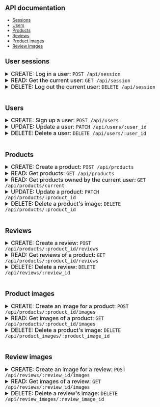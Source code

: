 ## API documentation

- [Sessions](#sessions)
- [Users](#users)
- [Products](#products)
- [Reviews](#reviews)
- [Product images](#product-images)
- [Review images](#review-images)

## User sessions

<details>
<summary style="font-size: 18px; font-weight: 500">CREATE: Log in a user: <code>POST /api/session</code></summary><br>

Request:

```javascript
Content-Type: "application/json",
Body:
{
    "email": "john.smith@gmail.com"
    "password": "secret password"
}
```

  ---

Response:

```javascript
Status: 200,
Content-Type: "application/json",
Body:
{
  "id": 1,
  "first_name": "John",
  "email": "john.smith@gmail.com",
  "profile_picture_url": "john.png"
}
```

<details>
<summary>Errors</summary><br>
Invalid Credentials

```javascript
Status: 401,
Content-Type: "application/json",
Body:
{
  "message": "Invalid credentials",
  "statusCode": 401
}
```

Body validation errors

```javascript
Status: 400,
Content-type: "application/json",
Body:
{
  "message": "Validation error",
  "statusCode": 400,
  "errors": {
    "credential": "Email is required",
    "password": "Password is required"
  }
}
```
</details>

</details>


<details>
<summary style="font-size: 18px; font-weight: 500">READ: Get the current user: <code>GET /api/session</code></summary><br>

Response:

```javascript
Status: 200,
Content-Type: "application/json",
Body:
{
  "id": 1,
  "first_name": "John",
  "email": "john.smith@gmail.com",
  "profile_picture_url": "john.png"
}
```

</details>

<details>
<summary style="font-size: 18px; font-weight: 500">DELETE: Log out the current user: <code>DELETE /api/session</code></summary><br>

Response:

```javascript
Status: 200,
Content-Type: "application/json",
Body:
{
  "message": "Successfully deleted",
  "statusCode": 200
}
```

</details>

<br>

## Users


<details>
<summary style="font-size: 18px; font-weight: 500">CREATE: Sign up a user: <code>POST /api/users</code></summary><br>

Request:

```javascript
Content-Type: "application/json",
Body:
{
  "first_name": "John",
  "email": "john.smith@gmail.com",
  "password": "secret password"
}
```

  ---

Response:

```javascript
Status: 201,
Content-Type: "application/json",
Body:
{
  "id": 1,
  "first_name": "John",
  "email": "john.smith@gmail.com",
  "profile_picture_url": "john.png"
}
```

  <details>
<summary>Errors</summary><br>
User already exists with the specified email

```javascript
Status: 403,
Content-Type: "application/json",
Body:
{
  "message": "User already exists",
  "statusCode": 403,
  "errors": {
    "email": "User with that email already exists"
  }
}
```

Body validation errors

```javascript
Status: 400,
Content-Type: "application/json",
Body:
{
  "message": "Validation error",
  "statusCode": 400,
  "errors": {
    "email": "Invalid email",
    "first_name": "First name is required",
  }
}
```
</details>

</details>

<details>
<summary style="font-size: 18px; font-weight: 500">UPDATE: Update a user: <code>PATCH /api/users/:user_id</code></summary><br>

The user must be logged in to update their account.

Request:

```javascript
Content-Type: "application/json",
Body:
{
  "profile_picture_url": "new_john.png"
}
```

  ---

Response:

```javascript
Status: 200,
Content-Type: "application/json",
Body:
{
  "id": 1,
  "first_name": "John",
  "email": "john.smith@gmail.com",
  "profile_picture_url": "new_john.png"
}
```

</details>

<details>
<summary style="font-size: 18px; font-weight: 500">DELETE: Delete a user: <code>DELETE /api/users/:user_id</code></summary><br>

The user must be logged in to delete their account.

Response

```javascript
Status: 200,
Content-Type: "application/json",
Body:
{
  "message": "Successfully deleted",
  "statusCode": 200
}
```

</details>

<br>

## Products

<details>
<summary style="font-size: 18px; font-weight: 500">CREATE: Create a product: <code>POST /api/products</code></summary><br>

Request

```javascript
Content-Type: "application/json",
Body:
{
  "user_id": 1,
  "name": "Lamb Plush"
  "price": 20.00,
  "description": "Hand woven lamb plush."
}
```

---

Response

```javascript
Status: 201,
Content-Type: "application/json",
Body:
{
  "id": 1,
  "ownerId": 1,
  "user_id": 1,
  "name": "Lamb Plush"
  "price": 20.00,
  "description": "Hand woven lamb plush."
}
```

<details>
<summary>Errors</summary><br>

Body validation error

```javascript
Status: 400,
Content-Type: "application/json",
Body:
{
  "message": "Validation Error",
  "statusCode": 400,
  "errors": {
    "name": "Product name is required",
    "price": "Price is required",
    "description": "Description is required",
  }
}
```

  </details>

</details>

<details>
    <summary style="font-size: 18px; font-weight: 500">READ: Get products: <code>GET /api/products</code></summary><br>

    Response

    ```javascript
    Status: 200,
    Content-Type: "application/json",
    Body:
    {
    "Products": [
        {
        "id": 1,
        "user_id": 1,
        "name": "Woven Holiday Tree"
        "price": 112.57,
        "description": "Hand woven with a variety of shades of green to create a one of a kind holiday tree."
        "rating": 5.0,
        "preview_image": "tree.png"
        },
        {
        "id": 1,
        "user_id": 2,
        "name": "Carrot Plush"
        "price": 7.00,
        "description": "Hand woven carrot plush."
        "rating": 5.0,
        "preview_image": "carrot_plush.png"
        }
    ]
    }
    ```

</details>

<details>
<summary style="font-size: 18px; font-weight: 500">READ: Get products owned by the current user: <code>GET /api/products/current</code></summary><br>

Response

```javascript
Status: 200,
Content-Type: "application/json",
Body:
{
  "Products": [
    {
      "id": 1,
      "user_id": 1,
      "name": "Woven Holiday Tree"
      "price": 112.57,
      "description": "Hand woven with a variety of shades of green to create a one of a kind holiday tree."
      "rating": 5.0,
      "preview_image": "tree.png"
    }
  ]
}
```

</details>

<details>
<summary style="font-size: 18px; font-weight: 500">UPDATE: Update a product: <code>PATCH /api/products/:product_id</code></summary><br>

The user must be logged in to update their account.

Request:

```javascript
Content-Type: "application/json",
Body:
{
  "profile_picture_url": "new_john.png"
}
```

  ---

Response:

```javascript
Status: 200,
Content-Type: "application/json",
Body:
{
  "id": 1,
  "first_name": "John",
  "email": "john.smith@gmail.com",
  "profile_picture_url": "new_john.png"
}
```

</details>

<details>
<summary style="font-size: 18px; font-weight: 500">DELETE: Delete a product's image: <code>DELETE /api/products/:product_id</code></summary><br>

Response

```javascript
Status: 200,
Content-Type: "application/json",
Body:
{
  "message": "Successfully deleted",
  "statusCode": 200
}
```

</details>

<br>

## Reviews

<details>
<summary style="font-size: 18px; font-weight: 500">CREATE: Create a review: <code>POST /api/products/:product_id/reviews</code></summary><br>

Request

```javascript
Content-Type: "application/json",
Body:
{
  "user_id": 1,
  "product_id": 1,
  "rating": 5.0
  "review": "It is cute."
}
```

---

Response

```javascript
Status: 201,
Content-Type: "application/json",
Body:
{
  "id": 3,
  "user_id": 1,
  "product_id": 1,
  "rating": 5.0
  "review": "It is cute."
}
```

<details>
<summary>Errors</summary><br>
Body validation error

```javascript
Status: 400,
Content-Type: "application/json",
Body:
{
  "message": "Validation Error",
  "statusCode": 400,
  "errors": {
    "rating": "Rating is required",
    "review": "Review is required",
  }
}
```

</details>
</details>

<details>
<summary style="font-size: 18px; font-weight: 500">READ: Get reviews of a product: <code>GET /api/products/:product_id/reviews</code></summary><br>

Response

```javascript
Status: 200,
Content-Type: "application/json",
Body:
{
  "Reviews": [
    {
      "id": 1,
      "user_id": 1,
      "product_id": 1,
      "rating": 5.0
      "review": "It is soft."
    },
    {
      "id": 2,
      "user_id": 2,
      "product_id": 1,
      "rating": 5.0
      "review": "It is colorful."
    },
  ]
}
```

</details>

<details>
<summary style="font-size: 18px; font-weight: 500">DELETE: Delete a review: <code>DELETE /api/reviews/:review_id</code></summary><br>

Response

```javascript
Status: 200,
Content-Type: "application/json",
Body:
{
  "message": "Successfully deleted",
  "statusCode": 200
}
```

</details>

<br>

## Product images

<details>
<summary style="font-size: 18px; font-weight: 500">CREATE: Create an image for a product: <code>POST /api/products/:product_id/images</code></summary><br>

Request

```javascript
Content-Type: "application/json",
Body:
{
    "product_id": 1,
    "url": "tree3.png",
    "preview": false
}
```

---

Response

```javascript
Status: 201,
Content-Type: "application/json",
Body:
{
  "id": 3,
  "product_id": 1,
  "url": "tree3.png",
  "preview": false
}
```

</details>

<details>
<summary style="font-size: 18px; font-weight: 500">READ: Get images of a product: <code>GET /api/products/:product_id/images</code></summary><br>

Response

```javascript
Status: 200,
Content-Type: "application/json",
Body:
{
  "Images": [
    {
      "id": 1,
      "product_id": 1,
      "url": "tree.png",
      "preview": true
    },
    {
      "id": 2,
      "product_id": 1,
      "url": "tree2.png",
      "preview": false
    },
  ]
}
```

</details>

<details>
<summary style="font-size: 18px; font-weight: 500">DELETE: Delete a product's image: <code>DELETE /api/product_images/:product_image_id</code></summary><br>

Response

```javascript
Status: 200,
Content-Type: "application/json",
Body:
{
  "message": "Successfully deleted",
  "statusCode": 200
}
```

</details>

<br>

## Review images

<details>
<summary style="font-size: 18px; font-weight: 500">CREATE: Create an image for a review: <code>POST /api/reviews/:review_id/images</code></summary><br>

Request

```javascript
Content-Type: "application/json",
Body:
{
    "review_id": 3,
    "url": "my_tree.png",
}
```
---

Response

```javascript
Status: 201,
Content-Type: "application/json",
Body:
{
  "id": 1,
  "review_id": 3,
  "url": "my_tree.png",
}
```

</details>

<details>
<summary style="font-size: 18px; font-weight: 500">READ: Get images of a review: <code>GET /api/reviews/:review_id/images</code></summary><br>

Response

```javascript
Status: 200,
Content-Type: "application/json",
Body:
{
  "Images": [
    {
      "id": 1,
      "review_id": 1,
      "url": "tree_review_image.png",
    },
    {
      "id": 2,
      "review_id": 2,
      "url": "other_tree_review_image.png",
    },
  ]
}
```

</details>

<details>
<summary style="font-size: 18px; font-weight: 500">DELETE: Delete a review's image: <code>DELETE /api/review_images/:review_image_id</code></summary><br>

Response

```javascript
Status: 200,
Content-Type: "application/json",
Body:
{
  "message": "Successfully deleted",
  "statusCode": 200
}
```

</details>
